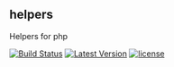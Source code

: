 ## helpers
Helpers for php

[![Build Status](https://travis-ci.org/openset/helpers.svg?branch=master)](https://travis-ci.org/openset/helpers)
[![Latest Version](https://img.shields.io/github/release/openset/helpers.svg)](https://github.com/openset/helpers/releases)
[![license](https://img.shields.io/github/license/openset/helpers.svg)](https://github.com/openset/helpers/blob/master/LICENSE)
